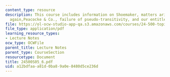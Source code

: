 ```yaml
---
content_type: resource
description: This course includes information on Shoemaker, matters arising,transmission
  again,Peacocke & Co., failure of pseudo-transitivity, and our entitlement to self-knowledge.
file: https://ol-ocw-studio-app-qa.s3.amazonaws.com/courses/24-500-topics-in-philosophy-of-mind-self-knowledge-spring-2005/a12bdfaaa81d0ba89a0e8480d5ce236d_24500S05_6.pdf
file_type: application/pdf
learning_resource_types:
- Lecture Notes
ocw_type: OCWFile
parent_title: Lecture Notes
parent_type: CourseSection
resourcetype: Document
title: 24500S05_6.pdf
uid: a12bdfaa-a81d-0ba8-9a0e-8480d5ce236d
---
```

